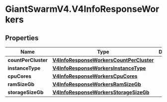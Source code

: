 # GiantSwarmV4.V4InfoResponseWorkers

## Properties
Name | Type | Description | Notes
------------ | ------------- | ------------- | -------------
**countPerCluster** | [**V4InfoResponseWorkersCountPerCluster**](V4InfoResponseWorkersCountPerCluster.md) |  | [optional] 
**instanceType** | [**V4InfoResponseWorkersInstanceType**](V4InfoResponseWorkersInstanceType.md) |  | [optional] 
**cpuCores** | [**V4InfoResponseWorkersCpuCores**](V4InfoResponseWorkersCpuCores.md) |  | [optional] 
**ramSizeGb** | [**V4InfoResponseWorkersRamSizeGb**](V4InfoResponseWorkersRamSizeGb.md) |  | [optional] 
**storageSizeGb** | [**V4InfoResponseWorkersStorageSizeGb**](V4InfoResponseWorkersStorageSizeGb.md) |  | [optional] 


